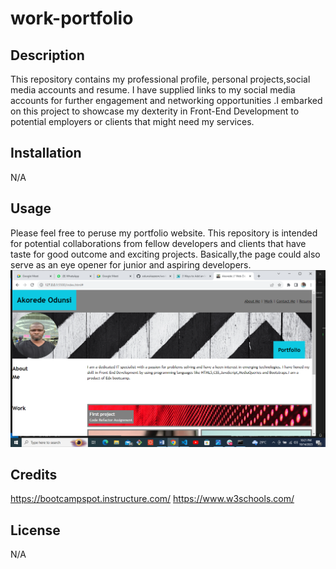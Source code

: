 # work-portfolio
## Description
This repository contains my professional profile, personal projects,social media accounts and resume. I have supplied links to my social media accounts for further engagement and networking opportunities .I embarked on this project to showcase my dexterity in Front-End Development to potential employers or clients that might need my services.

## Installation

N/A

## Usage

Please feel free to peruse my portfolio website. This repository is intended for potential collaborations from fellow developers and clients that have taste for good outcome and exciting projects. Basically,the page could also serve as an eye opener for junior and aspiring developers. 
<img src=./starter/images/screenshot.png alt=Display webpage>


## Credits

https://bootcampspot.instructure.com/
https://www.w3schools.com/

## License
N/A
